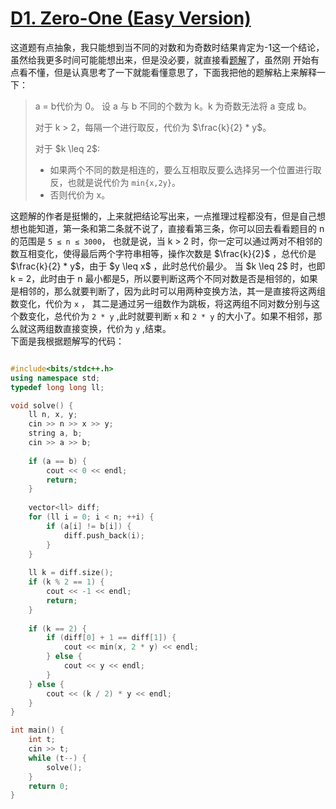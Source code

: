 # [D1. Zero-One (Easy Version)](https://codeforces.com/problemset/problem/1733/D1)

这道题有点抽象，我只能想到当不同的对数和为奇数时结果肯定为-1这一个结论，虽然给我更多时间可能能想出来，但是没必要，就直接看[题解](https://www.luogu.com.cn/article/4uxa00y6)了，虽然刚
开始有点看不懂，但是认真思考了一下就能看懂意思了，下面我把他的题解粘上来解释一下：

> a = b代价为 0。
> 设 a 与 b 不同的个数为 k。k 为奇数无法将 a 变成 b。
> 
> 对于 k > 2，每隔一个进行取反，代价为 $\frac{k}{2} * y$。
> 
> 对于 \$k \leq 2$:
> - 如果两个不同的数是相连的，要么互相取反要么选择另一个位置进行取反，也就是说代价为 `min{x,2y}`。  
> - 否则代价为 x。

这题解的作者是挺懒的，上来就把结论写出来，一点推理过程都没有，但是自己想想也能知道，第一条和第二条就不说了，直接看第三条，你可以回去看看题目的 n 的范围是 `5 ≤ n ≤ 3000`，
也就是说，当 k > 2 时，你一定可以通过两对不相邻的数互相变化，使得最后两个字符串相等，操作次数是 $\frac{k}{2}$ ，总代价是 $\frac{k}{2} * y$，由于 \$y \leq x$ ，此时总代价最少。
当 \$k \leq 2$ 时，也即 k = 2，此时由于 n 最小都是5，所以要判断这两个不同对数是否是相邻的，如果是相邻的，那么就要判断了，因为此时可以用两种变换方法，其一是直接将这两组数变化，代价为 `x` ，
其二是通过另一组数作为跳板，将这两组不同对数分别与这个数变化，总代价为 `2 * y` ,此时就要判断 `x` 和 `2 * y` 的大小了。如果不相邻，那么就这两组数直接变换，代价为 `y` ,结束。  
下面是我根据题解写的代码：

```cpp

#include<bits/stdc++.h>
using namespace std;
typedef long long ll;

void solve() {
    ll n, x, y;
    cin >> n >> x >> y;
    string a, b;
    cin >> a >> b;
    
    if (a == b) {
        cout << 0 << endl;
        return;
    }
    
    vector<ll> diff;
    for (ll i = 0; i < n; ++i) {
        if (a[i] != b[i]) {
            diff.push_back(i);
        }
    }
    
    ll k = diff.size();
    if (k % 2 == 1) {
        cout << -1 << endl;
        return;
    }
    
    if (k == 2) {
        if (diff[0] + 1 == diff[1]) {
            cout << min(x, 2 * y) << endl;
        } else {
            cout << y << endl;
        }
    } else {
        cout << (k / 2) * y << endl;
    }
}

int main() {
    int t;
    cin >> t;
    while (t--) {
        solve();
    }
    return 0;
}
```
